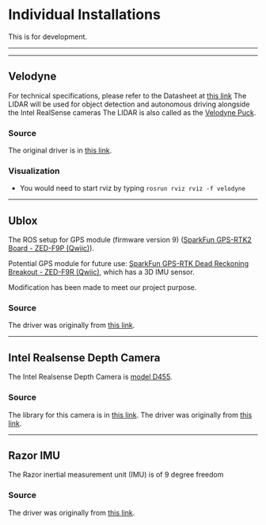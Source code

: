 # Individual Installations

This is for development.

---
---

## Velodyne
For technical specifications, please refer to the Datasheet at [this link](https://velodynelidar.com/downloads/#datasheets%20first)
The LIDAR will be used for object detection and autonomous driving alongside the Intel RealSense cameras
The LIDAR is also called as the [Velodyne Puck](https://velodynelidar.com/products/puck/).

### Source

The original driver is in [this link](http://wiki.ros.org/velodyne).

### Visualization
* You would need to start rviz by typing
`rosrun rviz rviz -f velodyne`


---

## Ublox

The ROS setup for GPS module (firmware version 9) ([SparkFun GPS-RTK2 Board - ZED-F9P (Qwiic)](https://www.sparkfun.com/products/15136)).

Potential GPS module for future use: [SparkFun GPS-RTK Dead Reckoning Breakout - ZED-F9R (Qwiic)](https://www.sparkfun.com/products/16344), which has a 3D IMU sensor.

Modification has been made to meet our project purpose.

### Source

The driver was originally from [this link](https://github.com/KumarRobotics/ublox).

---

## Intel Realsense Depth Camera

The Intel Realsense Depth Camera is [model D455](https://www.intelrealsense.com/depth-camera-d455/). 

### Source

The library for this camera is in [this link](http://wiki.ros.org/RealSense).
The driver was originally from [this link](http://wiki.ros.org/realsense_camera).

---

## Razor IMU

The Razor inertial measurement unit (IMU) is of 9 degree freedom

### Source

The driver was originally from [this link](http://wiki.ros.org/razor_imu_9dof).

